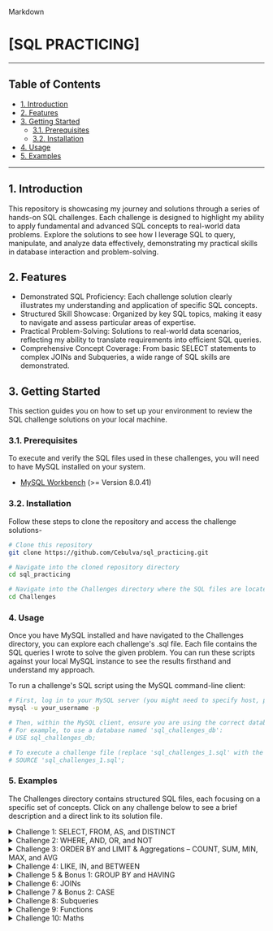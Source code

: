 Markdown

# [SQL PRACTICING]

---

## Table of Contents

- [1. Introduction](#1-introduction)
- [2. Features](#2-features)
- [3. Getting Started](#3-getting-started)
    - [3.1. Prerequisites](#31-prerequisites)
    - [3.2. Installation](#32-installation)
- [4. Usage](#4-usage)
- [5. Examples](#5-examples)

---

## 1. Introduction

This repository is showcasing my journey and solutions through a series of hands-on SQL challenges. Each challenge is designed to highlight my ability to apply fundamental and advanced SQL concepts to real-world data problems. Explore the solutions to see how I leverage SQL to query, manipulate, and analyze data effectively, demonstrating my practical skills in database interaction and problem-solving.

## 2. Features

- Demonstrated SQL Proficiency: Each challenge solution clearly illustrates my understanding and application of specific SQL concepts.
- Structured Skill Showcase: Organized by key SQL topics, making it easy to navigate and assess particular areas of expertise.
- Practical Problem-Solving: Solutions to real-world data scenarios, reflecting my ability to translate requirements into efficient SQL queries.
- Comprehensive Concept Coverage: From basic SELECT statements to complex JOINs and Subqueries, a wide range of SQL skills are demonstrated.

## 3. Getting Started

This section guides you on how to set up your environment to review the SQL challenge solutions on your local machine.

### 3.1. Prerequisites

To execute and verify the SQL files used in these challenges, you will need to have MySQL installed on your system.

- [MySQL Workbench](https://dev.mysql.com/downloads/workbench/) (>= Version 8.0.41)

### 3.2. Installation

Follow these steps to clone the repository and access the challenge solutions-

```bash
# Clone this repository
git clone https://github.com/Cebulva/sql_practicing.git

# Navigate into the cloned repository directory
cd sql_practicing

# Navigate into the Challenges directory where the SQL files are located
cd Challenges
```
### 4. Usage

Once you have MySQL installed and have navigated to the Challenges directory, you can explore each challenge's .sql file. Each file contains the SQL queries I wrote to solve the given problem. You can run these scripts against your local MySQL instance to see the results firsthand and understand my approach.

To run a challenge's SQL script using the MySQL command-line client:
```bash
# First, log in to your MySQL server (you might need to specify host, port, and password)
mysql -u your_username -p

# Then, within the MySQL client, ensure you are using the correct database or create one.
# For example, to use a database named 'sql_challenges_db':
# USE sql_challenges_db;

# To execute a challenge file (replace 'sql_challenges_1.sql' with the actual file name you want to run):
# SOURCE 'sql_challenges_1.sql';
```
### 5. Examples

The Challenges directory contains structured SQL files, each focusing on a specific set of concepts. Click on any challenge below to see a brief description and a direct link to its solution file.

<details>
<summary>Challenge 1: SELECT, FROM, AS, and DISTINCT</summary>
<br>
This challenge focuses on the foundational SQL commands for basic data retrieval. It demonstrates how to select specific columns, define the source table, alias columns for readability, and retrieve unique values.
<br>
<a href="Challenges/sql_challenges_1.sql">View Challenge 1 Code</a>
</details>

<details>
<summary>Challenge 2: WHERE, AND, OR, and NOT</summary>
<br>
This section explores conditional data filtering using the `WHERE` clause combined with logical operators (`AND`, `OR`, `NOT`) to narrow down results based on specific criteria.
<br>
<a href="Challenges/sql_challenges_2.sql">View Challenge 2 Code</a>
</details>

<details>
<summary>Challenge 3: ORDER BY and LIMIT & Aggregations – COUNT, SUM, MIN, MAX, and AVG</summary>
<br>
This challenge demonstrates how to sort query results using `ORDER BY`, restrict the number of rows with `LIMIT`, and perform powerful data summarization using aggregation functions like `COUNT`, `SUM`, `MIN`, `MAX`, and `AVG`.
<br>
<a href="Challenges/sql_challenges_3.sql">View Challenge 3 Code</a>
</details>

<details>
<summary>Challenge 4: LIKE, IN, and BETWEEN</summary>
<br>
Here, I showcase the use of `LIKE` for pattern matching, `IN` for matching against a list of values, and `BETWEEN` for checking if values fall within a specified range.
<br>
<a href="Challenges/sql_challenges_4.sql">View Challenge 4 Code</a>
</details>

<details>
<summary>Challenge 5 & Bonus 1: GROUP BY and HAVING</summary>
<br>
This section delves into grouping rows that have the same values into summary rows using `GROUP BY`, and then filtering those groups with the `HAVING` clause.
<br>
<a href="Challenges/sql_challenges_5.sql">View Challenge 5 & Bonus 1 Code</a>
<a href="Challenges/sql_challenges_bonus_1.sql">View Challenge 5 Bonus Code</a>
</details>

<details>
<summary>Challenge 6: JOINs</summary>
<br>
A comprehensive demonstration of various `JOIN` types (e.g., `INNER JOIN`, `LEFT JOIN`, `RIGHT JOIN`, `FULL JOIN`) to combine data from multiple related tables.
<br>
<a href="Challenges/sql_challenges_6.sql">View Challenge 6 Code</a>
</details>

<details>
<summary>Challenge 7 & Bonus 2: CASE</summary>
<br>
This challenge illustrates the use of the `CASE` statement for implementing conditional logic directly within SQL queries, allowing for different outputs based on specified conditions.
<br>
<a href="Challenges/sql_challenges_7.sql">View Challenge 7 Code</a>
<a href="Challenges/sql_challenges_bonus_2.sql">View Challenge 7 Bonus Code</a>
</details>

<details>
<summary>Challenge 8: Subqueries</summary>
<br>
Explore the power of `Subqueries`, where the result of one query is used as input for another, enabling complex data retrieval and manipulation.
<br>
<a href="Challenges/sql_challenges_8.sql">View Challenge 8 Code</a>
</details>

<details>
<summary>Challenge 9: Functions</summary>
<br>
This section demonstrates the application of various SQL built-in functions (e.g., string, numeric, date, and time functions) to process and transform data.
<br>
<a href="Challenges/sql_challenges_9.sql">View Challenge 9 Code</a>
</details>

<details>
<summary>Challenge 10: Maths</summary>
<br>
This final challenge focuses on using SQL for mathematical operations and calculations within queries, from basic arithmetic to more complex numerical manipulations.
<br>
<a href="Challenges/sql_challenges_10.sql">View Challenge 10 Code</a>
</details>
